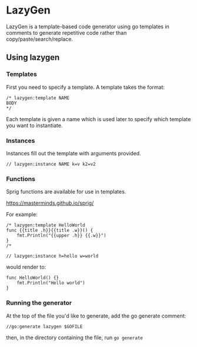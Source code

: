 # LazyGen
LazyGen is a template-based code generator using go templates in comments to generate repetitive code
rather than copy/paste/search/replace. 

## Using lazygen
### Templates
First you need to specify a template. A template takes the format:
```
/* lazygen:template NAME
BODY
*/
````
Each template is given a name which is used later to specify which template you want to instantiate.

### Instances
Instances fill out the template with arguments provided.
```
// lazygen:instance NAME k=v k2=v2
``` 

### Functions
Sprig functions are available for use in templates.

https://masterminds.github.io/sprig/

For example:
```
/* lazygen:template HelloWorld
func {{title .h}}{{title .w}}() {
    fmt.Println("{{upper .h}} {{.w}}")
}
/*

// lazygen:instance h=hello w=world
```
would render to:
```
func HelloWorld() {}
    fmt.Println("Hello world")
}
```

### Running the generator
At the top of the file you'd like to generate, add the go generate comment:
```
//go:generate lazygen $GOFILE
```
then, in the directory containing the file, run `go generate`